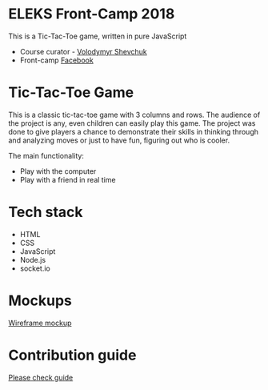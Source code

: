 # ELEKS Front-Camp 2018
This is a Tic-Tac-Toe game, written in pure JavaScript
- Course curator - [Volodymyr Shevchuk](https://github.com/dosandk)
- Front-camp [Facebook](https://www.facebook.com/groups/270300106928894)
# Tic-Tac-Toe Game
This is a classic tic-tac-toe game with 3 columns and rows.
The audience of the project is any, even children can easily play this game.
The project was done to give players a chance to demonstrate their skills in thinking through and analyzing moves or just to have fun, figuring out who is cooler.

The main functionality:
- Play with the computer
- Play with a friend in real time
# Tech stack
 - HTML
 - CSS
 - JavaScript
 - Node.js
 - socket.io
 # Mockups
 [Wireframe mockup](https://wireframepro.mockflow.com/view/Me990f544878e6d7ede961f6f97af97be1539629871444#/page/416705f7b0bc4e448a9462b99379b5ae)
# Contribution guide
[Please check guide](https://github.com/Wital619/tic-tac-toe/blob/master/CONTRIBUTION%20GUIDE.md)

